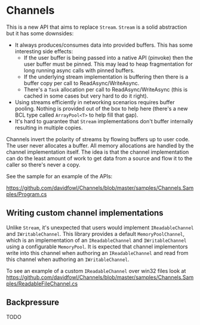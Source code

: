 # Channels

This is a new API that aims to replace `Stream`. `Stream` is a solid abstraction but it has some downsides:
- It always produces/consumes data into provided buffers. This has some interesting side effects:
  - If the user buffer is being passed into a native API (pinvoke) then the user buffer must be pinned. This may lead to heap fragmentation for long running async calls with pinned buffers.
  - If the underlying stream implementation is buffering then there is a buffer copy per call to ReadAsync/WriteAsync.
  - There's a `Task` allocation per call to ReadAsync/WriteAsync (this is cached in some cases but very hard to do it right).
- Using streams efficiently in networking scenarios requires buffer pooling. Nothing is provided out of the box to help here (there's a new BCL type called `ArrayPool<T>` to help fill that gap).
- It's hard to guarantee that `Stream` implementations don't buffer internally resulting in multiple copies.

Channels invert the polarity of streams by flowing buffers up to user code. The user never allocates a buffer. All memory allocations are handled by the channel implementation itself. The idea is that the channel implementation can do the least amount of work to get data from a source and flow it to the caller so there's never a copy. 


See the sample for an example of the APIs:

https://github.com/davidfowl/Channels/blob/master/samples/Channels.Samples/Program.cs

## Writing custom channel implementations

Unlike `Stream`, it's unexpected that users would implement `IReadableChannel` and `IWritableChannel`. This library provides a default `MemoryPoolChannel`, which is an implementation of an `IReadableChannel` and `IWritableChannel` using a configurable `MemoryPool`. It is expected that channel implementors write into this channel when authoring an `IReadableChannel` and read from this channel when authoring an `IWritableChannel`.

To see an example of a custom `IReadableChannel` over win32 files look at https://github.com/davidfowl/Channels/blob/master/samples/Channels.Samples/ReadableFileChannel.cs

## Backpressure

TODO
